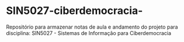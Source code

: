 # SIN5027-ciberdemocracia-
Repositório para armazenar notas de aula e andamento do projeto para disciplina: SIN5027 - Sistemas de Informação para Ciberdemocracia 
